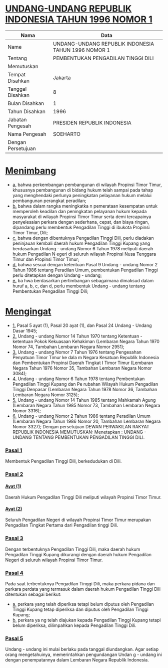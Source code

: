 # [UNDANG-UNDANG REPUBLIK INDONESIA TAHUN 1996 NOMOR 1](http://example.org/legal/peraturan/uu/1996/1)

| Nama | Data |
| ------ | ----- |
|Name|UNDANG-UNDANG REPUBLIK INDONESIA TAHUN 1996 NOMOR 1|
|Tentang| PEMBENTUKAN PENGADILAN TINGGI DILI|
|Memutuskan||
|Tempat Disahkan|Jakarta|
|Tanggal Disahkan|8|
|Bulan Disahkan|1|
|Tahun Disahkan|1996|
|Jabatan Pengesah|PRESIDEN REPUBLIK INDONESIA|
|Nama Pengesah|SOEHARTO|
|Dengan Persetujuan||
# [Menimbang](http://example.org/legal/peraturan/uu/1996/1/menimbang)

* [a.](http://example.org/legal/peraturan/uu/1996/1/menimbang/huruf/a) bahwa perkembangan pembangunan di wilayah Propinsi Timor Timur, khususnya pembangunan di bidang hukum telah sampai pada tahap yang menghendaki perlunya peningkatan pelayanan hukum melalui pembangunan perangkat peradilan;
* [b.](http://example.org/legal/peraturan/uu/1996/1/menimbang/huruf/b) bahwa dalam rangka meningkatka n pemerataan kesempatan untuk memperoleh keadilan dan peningkatan pelayanan hukum kepada masyarakat di wilayah Propinsi Timor Timur serta demi tercapainya penyelesaian perkara dengan sederhana, cepat, dan biaya ringan, dipandang perlu membentuk Pengadilan Tinggi di ibukota Propinsi Timor Timur, Dili;
* [c.](http://example.org/legal/peraturan/uu/1996/1/menimbang/huruf/c) bahwa dengan dibentuknya Pengadilan Tinggi Dili, perlu diadakan peninjauan kembali daerah hukum Pengadilan Tinggi Kupang yang berdasarkan Undang - undang Nomor 6 Tahun 1978 meliputi daerah hukum Pengadilan N egeri di seluruh wilayah Propinsi Nusa Tenggara Timur dan Propinsi Timor Timur;
* [d.](http://example.org/legal/peraturan/uu/1996/1/menimbang/huruf/d) bahwa sesuai dengan ketentuan Pasal 9 Undang - undang Nomor 2 Tahun 1986 tentang Peradilan Umum, pembentukan Pengadilan Tinggi perlu ditetapkan dengan Undang - undang;
* [e.](http://example.org/legal/peraturan/uu/1996/1/menimbang/huruf/e) ba hwa berdasarkan pertimbangan sebagaimana dimaksud dalam huruf a, b, c, dan d, perlu membentuk Undang - undang tentang Pembentukan Pengadilan Tinggi Dili;
# [Mengingat](http://example.org/legal/peraturan/uu/1996/1/mengingat)

* [1.](http://example.org/legal/peraturan/uu/1996/1/mengingat/huruf/0001) Pasal 5 ayat (1), Pasal 20 ayat (1), dan Pasal 24 Undang - Undang Dasar 1945;
* [2.](http://example.org/legal/peraturan/uu/1996/1/mengingat/huruf/0002) Undang - undang Nomor 14 Tahun 1970 tentang Ketentuan - ketentuan Pokok Kekuasaan Kehakiman (Lembaran Negara Tahun 1970 Nomor 74, Tambahan Lembaran Negara Nomor 2951);
* [3.](http://example.org/legal/peraturan/uu/1996/1/mengingat/huruf/0003) Undang - undang Nomor 7 Tahun 1976 tentang Pengesahan Penyatuan Timor Timur ke dala m Negara Kesatuan Republik Indonesia dan Pembentukan Propinsi Daerah Tingkat I Timor Timur (Lembaran Negara Tahun 1976 Nomor 35, Tambahan Lembaran Negara Nomor 3084);
* [4.](http://example.org/legal/peraturan/uu/1996/1/mengingat/huruf/0004) Undang - undang Nomor 6 Tahun 1978 tentang Pembentukan Pengadilan Tinggi Kupang dan Pe rubahan Wilayah Hukum Pengadilan Tinggi Denpasar (Lembaran Negara Tahun 1978 Nomor 36, Tambahan Lembaran Negara Nomor 3125);
* [5.](http://example.org/legal/peraturan/uu/1996/1/mengingat/huruf/0005) Undang - undang Nomor 14 Tahun 1985 tentang Mahkamah Agung (Lembaran Negara Tahun 1985 Nomor 73, Tambahan Lembaran Negara Nomor 3316);
* [6.](http://example.org/legal/peraturan/uu/1996/1/mengingat/huruf/0006) Undang - undang Nomor 2 Tahun 1986 tentang Peradilan Umum (Lembaran Negara Tahun 1986 Nomor 20, Tambahan Lembaran Negara Nomor 3327); Dengan persetujuan DEWAN PERWAKILAN RAKYAT REPUBLIK INDONESIA MEMUTUSKAN: Menetapkan : UNDANG - UNDANG TENTANG PEMBENTUKAN PENGADILAN TINGGI DILI.

### [Pasal 1](http://example.org/legal/peraturan/uu/1996/1/pasal/0001)
Membentuk Pengadilan Tinggi Dili, berkedudukan di Dili.


### [Pasal 2](http://example.org/legal/peraturan/uu/1996/1/pasal/0002)

#### [Ayat (1)](http://example.org/legal/peraturan/uu/1996/1/pasal/0002/versi/19960108/ayat/0001)
Daerah Hukum Pengadilan Tinggi Dili meliputi wilayah Propinsi Timor Timur.

#### [Ayat (2)](http://example.org/legal/peraturan/uu/1996/1/pasal/0002/versi/19960108/ayat/0002)
Seluruh Pengadilan Negeri di wilayah Propinsi Timor Timur merupakan Pengadilan Tingkat Pertama dari Pengadilan tinggi Dili.


### [Pasal 3](http://example.org/legal/peraturan/uu/1996/1/pasal/0003)
Dengan terbentuknya Pengadilan Tinggi Dili, maka daerah hukum Pengadilan Tinggi Kupang dikurangi dengan daerah hukum Pengadilan Negeri di seluruh wilayah Propinsi Timor Timur.


### [Pasal 4](http://example.org/legal/peraturan/uu/1996/1/pasal/0004)
Pada saat terbentuknya Pengadilan Tinggi Dili, maka perkara pidana dan perkara perdata yang termasuk dalam daerah hukum Pengadilan Tinggi Dili ditentukan sebagai berikut:
* [a.](http://example.org/legal/peraturan/uu/1996/1/pasal/0004/versi/19960108/huruf/a) perkara yang telah diperiksa tetapi belum diputus oleh Pengadilan Tinggi Kupang tetap diperiksa dan diputus oleh Pengadilan Tinggi Kupang;
* [b.](http://example.org/legal/peraturan/uu/1996/1/pasal/0004/versi/19960108/huruf/b) perkara ya ng telah diajukan kepada Pengadilan Tinggi Kupang tetapi belum diperiksa, dilimpahkan kepada Pengadilan Tinggi Dili.


### [Pasal 5](http://example.org/legal/peraturan/uu/1996/1/pasal/0005)
Undang - undang ini mulai berlaku pada tanggal diundangkan. Agar setiap orang mengetahuinya, memerintahkan pengundangan Undan g - undang ini dengan penempatannya dalam Lembaran Negara Republik Indonesia.
